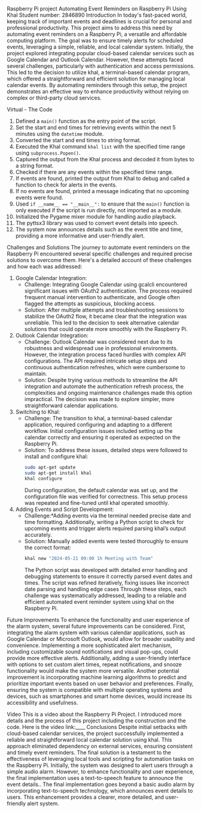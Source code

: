Raspberry Pi project
Automating Event Reminders on Raspberry Pi Using Khal 
Student number: 2846890
Introduction
In today's fast-paced world, keeping track of important events and deadlines is crucial for personal and professional productivity. This project aims to address this need by automating event reminders on a Raspberry Pi, a versatile and affordable computing platform. The goal was to ensure timely alerts for scheduled events, leveraging a simple, reliable, and local calendar system. Initially, the project explored integrating popular cloud-based calendar services such as Google Calendar and Outlook Calendar. However, these attempts faced several challenges, particularly with authentication and access permissions. This led to the decision to utilize khal, a terminal-based calendar program, which offered a straightforward and efficient solution for managing local calendar events. By automating reminders through this setup, the project demonstrates an effective way to enhance productivity without relying on complex or third-party cloud services. 

Virtual - The Code
1. Defined a `main()` function as the entry point of the script.
2. Set the start and end times for retrieving events within the next 5 minutes using the `datetime` module.
3. Converted the start and end times to string format.
4. Executed the Khal command `khal list` with the specified time range using `subprocess.Popen()`.
5. Captured the output from the Khal process and decoded it from bytes to a string format.
6. Checked if there are any events within the specified time range.
7. If events are found, printed the output from Khal to debug and called a function to check for alerts in the events.
8. If no events are found, printed a message indicating that no upcoming events were found.
9. Used `if __name__ == "__main__":` to ensure that the `main()` function is only executed if the script is run directly, not imported as a module.
10. Initialized the Pygame mixer module for handling audio playback.
11. The pyttsx3 library was used to convert event details into speech.
12. The system now announces details such as the event title and time, providing a more informative and user-friendly alert.

Challenges and Solutions
The journey to automate event reminders on the Raspberry Pi encountered several specific challenges and required precise solutions to overcome them. Here's a detailed account of these challenges and how each was addressed:
1. Google Calendar Integration:
   - Challenge:  Integrating Google Calendar using gcalcli encountered significant issues with OAuth2 authentication. The process required frequent manual intervention to authenticate, and Google often flagged the attempts as suspicious, blocking access.
   - Solution: After multiple attempts and troubleshooting sessions to stabilize the OAuth2 flow, it became clear that the integration was unreliable. This led to the decision to seek alternative calendar solutions that could operate more smoothly with the Raspberry Pi.
2. Outlook Calendar Integration:
   - Challenge: Outlook Calendar was considered next due to its robustness and widespread use in professional environments. However, the integration process faced hurdles with complex API configurations. The API required intricate setup steps and continuous authentication refreshes, which were cumbersome to maintain.
   - Solution: Despite trying various methods to streamline the API integration and automate the authentication refresh process, the complexities and ongoing maintenance challenges made this option impractical. The decision was made to explore simpler, more straightforward calendar applications.
3. Switching to Khal:
   - Challenge: The transition to khal, a terminal-based calendar application, required configuring and adapting to a different workflow. Initial configuration issues included setting up the calendar correctly and ensuring it operated as expected on the Raspberry Pi.
   - Solution: To address these issues, detailed steps were followed to install and configure khal:
     ```bash
     sudo apt-get update
     sudo apt-get install khal
     khal configure
     ```
     During configuration, the default calendar was set up, and the configuration file was verified for correctness. This setup process was repeated and fine-tuned until khal operated smoothly.
4. Adding Events and Script Development:
   - Challenge:*Adding events via the terminal needed precise date and time formatting. Additionally, writing a Python script to check for upcoming events and trigger alerts required parsing khal’s output accurately.
   - Solution: Manually added events were tested thoroughly to ensure the correct format:
     ```bash
     khal new "2024-05-21 09:00 1h Meeting with Team"
     ```
     The Python script was developed with detailed error handling and debugging statements to ensure it correctly parsed event dates and times. The script was refined iteratively, fixing issues like incorrect date parsing and handling edge cases
Through these steps, each challenge was systematically addressed, leading to a reliable and efficient automated event reminder system using khal on the Raspberry Pi.

Future Improvements
To enhance the functionality and user experience of the alarm system, several future improvements can be considered. First, integrating the alarm system with various calendar applications, such as Google Calendar or Microsoft Outlook, would allow for broader usability and convenience. Implementing a more sophisticated alert mechanism, including customizable sound notifications and visual pop-ups, could provide more effective alerts. Additionally, adding a user-friendly interface with options to set custom alert times, repeat notifications, and snooze functionality would make the system more versatile. Another potential improvement is incorporating machine learning algorithms to predict and prioritize important events based on user behavior and preferences. Finally, ensuring the system is compatible with multiple operating systems and devices, such as smartphones and smart home devices, would increase its accessibility and usefulness.

Video
This is a video about the Raspberry Pi Project. I introduced more details and the process of this project including the construction and the code. Here is the video link:____
Conclusions
Despite initial setbacks with cloud-based calendar services, the project successfully implemented a reliable and straightforward local calendar solution using khal. This approach eliminated dependency on external services, ensuring consistent and timely event reminders. The final solution is a testament to the effectiveness of leveraging local tools and scripting for automation tasks on the Raspberry Pi. Initially, the system was designed to alert users through a simple audio alarm. However, to enhance functionality and user experience, the final implementation uses a text-to-speech feature to announce the event details.. The final implementation goes beyond a basic audio alarm by incorporating text-to-speech technology, which announces event details to users. This enhancement provides a clearer, more detailed, and user-friendly alert system. 



